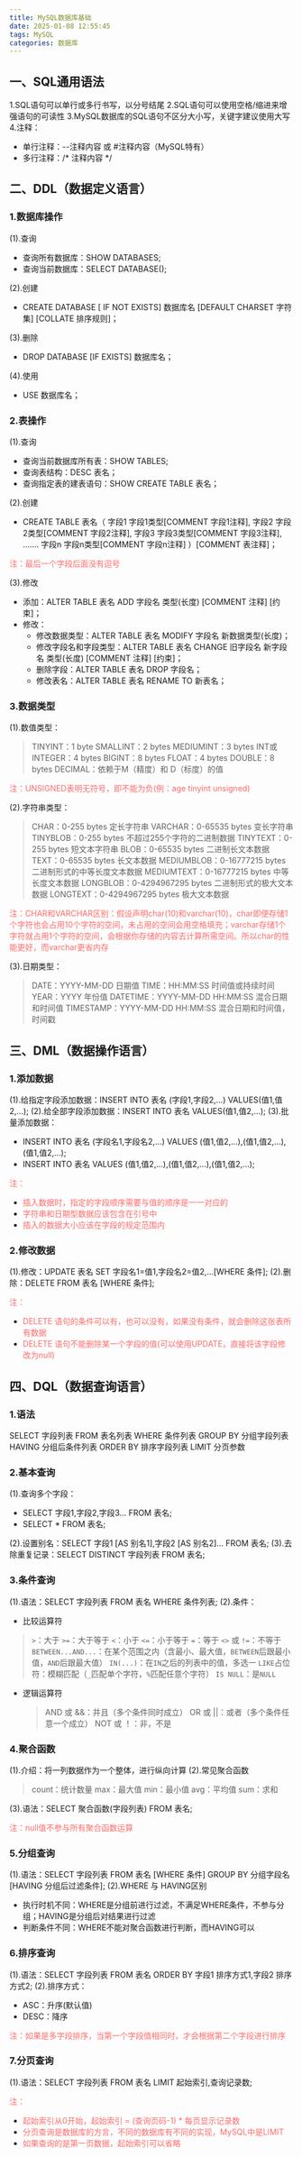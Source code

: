 ```yaml
---
title: MySQL数据库基础
date: 2025-01-08 12:55:45
tags: MySQL
categories: 数据库
---
```



## **一、SQL通用语法**

1.SQL语句可以单行或多行书写，以分号结尾
2.SQL语句可以使用空格/缩进来增强语句的可读性
3.MySQL数据库的SQL语句不区分大小写，关键字建议使用大写
4.注释：
- 单行注释：--注释内容 或 #注释内容（MySQL特有）
- 多行注释：/* 注释内容 */
  

## **二、DDL（数据定义语言）**

### 1.数据库操作

(1).查询
- 查询所有数据库：SHOW DATABASES;
- 查询当前数据库：SELECT DATABASE();
  
(2).创建
- CREATE DATABASE [ IF NOT EXISTS] 数据库名 [DEFAULT CHARSET 字符集] [COLLATE 排序规则]；
  
(3).删除
- DROP DATABASE [IF EXISTS] 数据库名；
  
(4).使用
- USE 数据库名；
  

### 2.表操作

(1).查询
- 查询当前数据库所有表：SHOW TABLES;
- 查询表结构：DESC 表名；
- 查询指定表的建表语句：SHOW CREATE TABLE 表名；
  
(2).创建
- CREATE TABLE 表名（
字段1 字段1类型[COMMENT 字段1注释],
字段2 字段2类型[COMMENT 字段2注释],
字段3 字段3类型[COMMENT 字段3注释],
.......
字段n 字段n类型[COMMENT 字段n注释]
     ）[COMMENT 表注释]；

<span style="color:#FF6B6B">注：最后一个字段后面没有逗号</span>

(3).修改
- 添加：ALTER TABLE 表名 ADD 字段名 类型(长度) [COMMENT 注释] [约束]；
- 修改：
	- 修改数据类型：ALTER TABLE 表名 MODIFY 字段名 新数据类型(长度)；
	- 修改字段名和字段类型：ALTER TABLE 表名 CHANGE 旧字段名 新字段名 类型(长度) [COMMENT 注释] [约束]；
	- 删除字段：ALTER TABLE 表名 DROP 字段名；
	- 修改表名：ALTER TABLE 表名 RENAME TO 新表名；
	  

### 3.数据类型

(1).数值类型：
  >TINYINT：1 byte
  SMALLINT：2 bytes
  MEDIUMINT：3 bytes
  INT或INTEGER：4 bytes
  BIGINT：8 bytes
  FLOAT：4 bytes
  DOUBLE：8 bytes
  DECIMAL：依赖于M（精度）和 D（标度）的值
  
<span style="color:#FF6B6B">注：UNSIGNED表明无符号，即不能为负(例：age tinyint unsigned)</span>

(2).字符串类型：
  >CHAR：0-255 bytes 定长字符串
  VARCHAR：0-65535 bytes 变长字符串
  TINYBLOB：0-255 bytes 不超过255个字符的二进制数据
  TINYTEXT：0-255 bytes 短文本字符串
  BLOB：0-65535 bytes 二进制长文本数据
  TEXT：0-65535 bytes 长文本数据
  MEDIUMBLOB：0-16777215 bytes 二进制形式的中等长度文本数据
  MEDIUMTEXT：0-16777215 bytes 中等长度文本数据
  LONGBLOB：0-4294967295 bytes 二进制形式的极大文本数据
  LONGTEXT：0-4294967295 bytes 极大文本数据

<span style="color:#FF6B6B">注：CHAR和VARCHAR区别：假设声明char(10)和varchar(10)，char即便存储1个字符也会占用10个字符的空间，未占用的空间会用空格填充；varchar存储1个字符就占用1个字符的空间，会根据你存储的内容去计算所需空间。所以char的性能更好，而varchar更省内存</span>

(3).日期类型：
 > DATE：YYYY-MM-DD 日期值
  TIME：HH:MM:SS 时间值或持续时间
  YEAR：YYYY 年份值
  DATETIME：YYYY-MM-DD HH:MM:SS 混合日期和时间值
  TIMESTAMP：YYYY-MM-DD HH:MM:SS 混合日期和时间值，时间戳
  

## **三、DML（数据操作语言）**

### 1.添加数据

(1).给指定字段添加数据：INSERT INTO 表名 (字段1,字段2,...) VALUES(值1,值2,...);
(2).给全部字段添加数据：INSERT INTO 表名 VALUES(值1,值2,...);
(3).批量添加数据：
- INSERT INTO 表名 (字段名1,字段名2,...) VALUES (值1,值2,...),(值1,值2,...),(值1,值2,...);
- INSERT INTO 表名 VALUES (值1,值2,...),(值1,值2,...),(值1,值2,...);

<span style="color:#FF6B6B">注：</span>
- <span style="color:#FF6B6B">插入数据时，指定的字段顺序需要与值的顺序是一一对应的</span>
- <span style="color:#FF6B6B">字符串和日期型数据应该包含在引号中</span>
- <span style="color:#FF6B6B">插入的数据大小应该在字段的规定范围内</span>

### 2.修改数据

(1).修改：UPDATE 表名 SET 字段名1=值1,字段名2=值2,...[WHERE 条件];
(2).删除：DELETE FROM 表名 [WHERE 条件];

<span style="color:#FF6B6B">注：</span>
- <span style="color:#FF6B6B">DELETE 语句的条件可以有，也可以没有，如果没有条件，就会删除这张表所有数据</span>
- <span style="color:#FF6B6B">DELETE 语句不能删除某一个字段的值(可以使用UPDATE，直接将该字段修改为null)</span>
  

## **四、DQL（数据查询语言）**

### 1.语法

SELECT 字段列表 FROM 表名列表 WHERE 条件列表 GROUP BY 分组字段列表 HAVING 分组后条件列表 ORDER BY 排序字段列表 LIMIT 分页参数

### 2.基本查询

(1).查询多个字段：
- SELECT 字段1,字段2,字段3... FROM 表名;
- SELECT * FROM 表名;
  
(2).设置别名：SELECT 字段1 [AS 别名1],字段2 [AS 别名2]... FROM 表名;
(3).去除重复记录：SELECT DISTINCT 字段列表 FROM 表名;

### 3.条件查询

(1).语法：SELECT 字段列表 FROM 表名 WHERE 条件列表;
(2).条件：
   
	    
 - 比较运算符
  >`>`：大于
 `>=`：大于等于
 `<`：小于
 `<=`：小于等于
`=`：等于
 `<>` 或 `!=`：不等于
 `BETWEEN...AND...`：在某个范围之内（含最小、最大值，`BETWEEN`后跟最小值，`AND`后跟最大值）
 `IN(...)`：在`IN`之后的列表中的值，多选一
 `LIKE`占位符：模糊匹配（`_`匹配单个字符，`%`匹配任意个字符）
`IS NULL`：是`NULL`

  
 - 逻辑运算符

   >AND 或 &&：并且（多个条件同时成立）
   OR 或 ||：或者（多个条件任意一个成立）
   NOT 或 ！：非，不是
  

### 4.聚合函数

(1).介绍：将一列数据作为一个整体，进行纵向计算
(2).常见聚合函数
>count：统计数量
  max：最大值
  min：最小值
  avg：平均值
  sum：求和
  
(3).语法：SELECT 聚合函数(字段列表) FROM 表名;

<span style="color:#FF6B6B">注：null值不参与所有聚合函数运算</span>

### 5.分组查询

(1).语法：SELECT 字段列表 FROM 表名 [WHERE 条件] GROUP BY 分组字段名 [HAVING 分组后过滤条件];
(2).WHERE 与 HAVING区别
- 执行时机不同：WHERE是分组前进行过滤，不满足WHERE条件，不参与分组；HAVING是分组后对结果进行过滤
- 判断条件不同：WHERE不能对聚合函数进行判断，而HAVING可以
  

### 6.排序查询

(1).语法：SELECT 字段列表 FROM 表名 ORDER BY 字段1 排序方式1,字段2 排序方式2;
(2).排序方式：
- ASC：升序(默认值)
- DESC：降序

<span style="color:#FF6B6B">注：如果是多字段排序，当第一个字段值相同时，才会根据第二个字段进行排序</span>

### 7.分页查询

(1).语法：SELECT 字段列表 FROM 表名 LIMIT 起始索引,查询记录数;

<span style="color:#FF6B6B">注：</span>
- <span style="color:#FF6B6B">起始索引从0开始，起始索引 = (查询页码-1) * 每页显示记录数</span>
- <span style="color:#FF6B6B">分页查询是数据库的方言，不同的数据库有不同的实现，MySQL中是LIMIT</span>
- <span style="color:#FF6B6B">如果查询的是第一页数据，起始索引可以省略 </span>